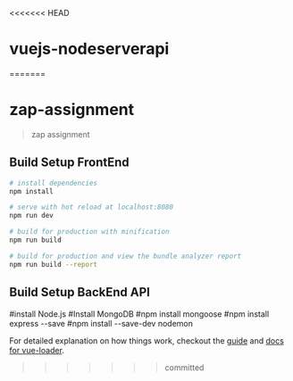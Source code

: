 <<<<<<< HEAD
# vuejs-nodeserverapi
=======
# zap-assignment

> zap assignment

## Build Setup FrontEnd

``` bash
# install dependencies
npm install

# serve with hot reload at localhost:8080
npm run dev

# build for production with minification
npm run build

# build for production and view the bundle analyzer report
npm run build --report
```
## Build Setup BackEnd API
#install Node.js
#Install MongoDB
#npm install mongoose
#npm install express --save
#npm install --save-dev nodemon

For detailed explanation on how things work, checkout the [guide](http://vuejs-templates.github.io/webpack/) and [docs for vue-loader](http://vuejs.github.io/vue-loader).
>>>>>>> committed
